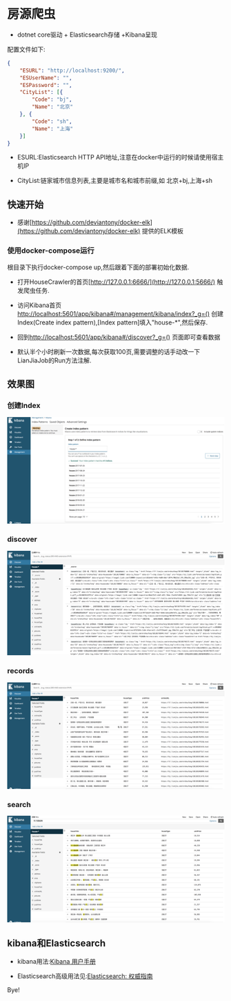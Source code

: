 # 房源爬虫

- dotnet core驱动 + Elasticsearch存储 +Kibana呈现

配置文件如下:

```json
{
    "ESURL": "http://localhost:9200/",
    "ESUserName": "",
    "ESPassword": "",
    "CityList": [{
        "Code": "bj",
        "Name": "北京"
    }, {
        "Code": "sh",
        "Name": "上海"
    }]
}

```

- ESURL:Elasticsearch HTTP API地址,注意在docker中运行的时候请使用宿主机IP

- CityList:链家城市信息列表,主要是城市名和城市前缀,如 北京+bj,上海+sh

## 快速开始

- 感谢[https://github.com/deviantony/docker-elk](https://github.com/deviantony/docker-elk) 提供的ELK模板

### 使用docker-compose运行

根目录下执行docker-compose up,然后跟着下面的部署初始化数据.

- 打开HouseCrawler的首页[http://127.0.0.1:6666/](http://127.0.0.1:5666/) 触发爬虫任务.

- 访问Kibana首页[http://localhost:5601/app/kibana#/management/kibana/index?_g=()](http://localhost:5601/app/kibana#/management/kibana/index?_g=()) 创建Index(Create index pattern),[Index pattern]填入"house-*",然后保存.

- 回到[http://localhost:5601/app/kibana#/discover?_g=()](http://localhost:5601/app/kibana#/discover?_g=()) 页面即可查看数据

- 默认半个小时刷新一次数据,每次获取100页,需要调整的话手动改一下LianJiaJob的Run方法注解.

## 效果图

### 创建Index

![创建Index](/md-img/index.png)

### discover

![discover](/md-img/discover.png)

### records

![records.png](/md-img/records.png)

### search

![search.png](/md-img/search.png)

## kibana和Elasticsearch

- kibana用法:[Kibana 用户手册](https://www.elastic.co/guide/cn/kibana/current/index.html)

- Elasticsearch高级用法见:[Elasticsearch: 权威指南](https://www.elastic.co/guide/cn/elasticsearch/guide/current/index.html)

Bye!
